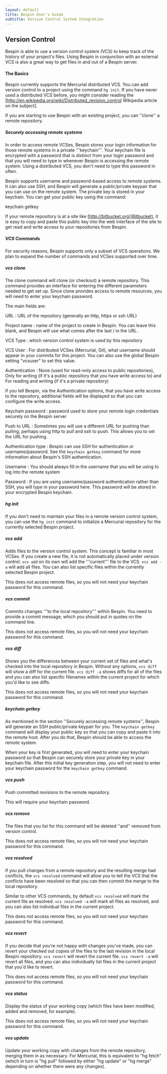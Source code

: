 ```yaml
---
layout: default
title: Bespin User's Guide
subtitle: Version Control System Integration
---
```



Version Control
---------------

Bespin is able to use a version control system (VCS) to keep track of the history of your project's files. Using Bespin in conjunction with an external VCS is also a great way to get files in and out of a Bespin server.

#### The Basics ####

Bespin currently supports the Mercurial distributed VCS. You can add version control to a project using the command `hg init`. If you have never used a distributed VCS before, you might consider reading the [http://en.wikipedia.org/wiki/Distributed_revision_control Wikipedia article on the subject].

If you are starting to use Bespin with an existing project, you can ''clone'' a remote repository.

##### Securely accessing remote systems #####

In order to access remote VCSes, Bespin stores your login information for those remote systems in a private '''keychain'''. Your keychain file is encrypted with a password that is distinct from your login password and that you will need to type in whenever Bespin is accessing the remote system. Using a distributed VCS, you don't need to type this password in often.

Bespin supports username and password-based access to remote systems. It can also use SSH, and Bespin will generate a public/private keypair that you can use on the remote system. The private key is stored in your keychain. You can get your public key using the command:

  keychain getkey

If your remote repository is at a site like [http://bitbucket.org](Bitbucket), it is easy to copy and paste this public key into the web interface of the site to get read and write access to your repositories from Bespin.

##### VCS Commands #####

For security reasons, Bespin supports only a subset of VCS operations. We plan to expand the number of commands and VCSes supported over time.

##### vcs clone #####

The clone command will clone (or checkout) a remote repository. This command provides an interface for entering the different parameters needed to get set up. Since clone provides access to remote resources, you will need to enter your keychain password.

The main fields are:

URL
: URL of the repository (generally an http, https or ssh URL)

Project name
: name of the project to create in Bespin. You can leave this blank, and Bespin will use what comes after the last / in the URL.

VCS Type
: which version control system is used by this repository

VCS User
: For distributed VCSes (Mercurial, Git), what username should appear in your commits for this project. You can also use the global Bespin setting "vcsuser" to set this value.

Authentication
: None (used for read-only access to public repositories), Only for writing (if it's a public repository that you have write access to) and For reading and writing (if it's a private repository)

If you tell Bespin, via the Authentication options, that you have write access to the repository, additional fields will be displayed so that you can configure the write access.

Keychain password
: password used to store your remote login credentials securely on the Bespin server

Push to URL
: Sometimes you will use a different URL for pushing than pulling, perhaps using http to pull and ssh to push. This allows you to set the URL for pushing.

Authentication type
: Bespin can use SSH for authentication or username/password. See the `keychain getkey` command for more information about Bespin's SSH authentication.

Username
: You should always fill in the username that you will be using to log into the remote system

Password
: If you are using username/password authentication rather than SSH, you will type in your password here. This password will be stored in your encrypted Bespin keychain.

##### hg init #####

If you don't need to maintain your files in a remote version control system, you can use the `hg init` command to initialize a Mercurial repository for the currently selected Bespin project.

##### vcs add #####

Adds files to the version control system. This concept is familiar in most VCSes. If you create a new file, it is not automatically placed under version control. `vcs add` on its own will add the '''current''' file to the VCS. `vcs add -a` will add all files. You can also list specific files within the currently selected Bespin project.

This does not access remote files, so you will not need your keychain password for this command.

##### vcs commit #####

Commits changes '''to the local repository''' within Bespin. You need to provide a commit message, which you should put in quotes on the command line.

This does not access remote files, so you will not need your keychain password for this command.

##### vcs diff #####

Shows you the differences between your current set of files and what's checked into the local repository in Bespin. Without any options, `vcs diff` will show a diff for the current file. `vcs diff -a` shows diffs for all of the files and you can also list specific filenames within the current project for which you'd like to see diffs.

This does not access remote files, so you will not need your keychain password for this command.

##### keychain getkey #####

As mentioned in the section ''Securely accessing remote systems'', Bespin will generate an SSH public/private keypair for you. The `keychain getkey` command will display your public key so that you can copy and paste it into the remote host. After you do that, Bespin should be able to access the remote system.

When your key is first generated, you will need to enter your keychain password so that Bespin can securely store your private key in your keychain file. After this initial key generation step, you will not need to enter your keychain password for the `keychain getkey` command.

##### vcs push #####

Push committed revisions to the remote repository.

This will require your keychain password.

##### vcs remove #####

The files that you list for this command will be deleted ''and'' removed from version control.

This does not access remote files, so you will not need your keychain password for this command.

##### vcs resolved #####

If you pull changes from a remote repository and the resulting merge had conflicts, the `vcs resolved` command will allow you to tell the VCS that the conflicts have been resolved so that you can then commit the merge to the local repository.

Similar to other VCS commands, by default `vcs resolved` will mark the current file as resolved. `vcs resolved -a` will mark all files as resolved, and you can also list individual files in the current project.

This does not access remote files, so you will not need your keychain password for this command.

##### vcs revert #####

If you decide that you're not happy with changes you've made, you can revert your checked out copies of the files to the last revision in the local Bespin repository. `vcs revert` will revert the current file. `vcs revert -a` will revert all files, and you can also individually list files in the current project that you'd like to revert.

This does not access remote files, so you will not need your keychain password for this command.

##### vcs status #####

Display the status of your working copy (which files have been modified, added and removed, for example).

This does not access remote files, so you will not need your keychain password for this command.

##### vcs update #####

Update your working copy with changes from the remote repository, merging them in as necessary. For Mercurial, this is equivalent to "hg fetch" (which in turn is "hg pull" followed by either "hg update" or "hg merge" depending on whether there were any changes).

